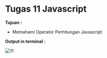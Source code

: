 # Tugas 11 Javascript

<b>Tujuan : </b>
<ul>
  <li>Memahami Operator Perhitungan Javascript</li>
</ul>

<b>Output in terminal : </b>

![11](https://user-images.githubusercontent.com/92837751/184463181-22816ede-1af2-48e9-b0e6-e7200724e95b.jpg)
